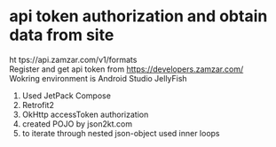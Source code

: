 # api token authorization and obtain data from site 
ht tps://api.zamzar.com/v1/formats  
Register and get api token from https://developers.zamzar.com/  
Wokring environment is Android Studio JellyFish
1. Used JetPack Compose
2. Retrofit2 
3. OkHttp accessToken authorization
4. created POJO by json2kt.com
5. to iterate through nested json-object used inner loops 
